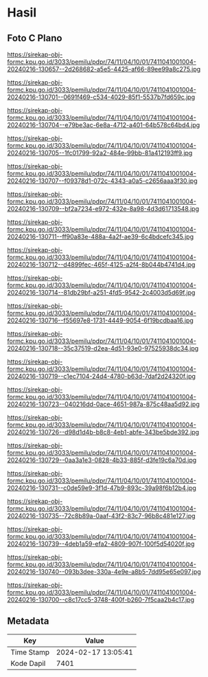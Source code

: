# Hasil

## Foto C Plano

https://sirekap-obj-formc.kpu.go.id/3033/pemilu/pdpr/74/11/04/10/01/7411041001004-20240216-130657--2d268682-a5e5-4425-af66-89ee99a8c275.jpg

https://sirekap-obj-formc.kpu.go.id/3033/pemilu/pdpr/74/11/04/10/01/7411041001004-20240216-130701--0691f469-c534-4029-85f1-5537b7fd659c.jpg

https://sirekap-obj-formc.kpu.go.id/3033/pemilu/pdpr/74/11/04/10/01/7411041001004-20240216-130704--e79be3ac-6e8a-4712-a401-64b578c64bd4.jpg

https://sirekap-obj-formc.kpu.go.id/3033/pemilu/pdpr/74/11/04/10/01/7411041001004-20240216-130705--1fc01799-92a2-484e-99bb-81a412193ff9.jpg

https://sirekap-obj-formc.kpu.go.id/3033/pemilu/pdpr/74/11/04/10/01/7411041001004-20240216-130707--f09378d1-072c-4343-a0a5-c2656aaa3f30.jpg

https://sirekap-obj-formc.kpu.go.id/3033/pemilu/pdpr/74/11/04/10/01/7411041001004-20240216-130709--bf2a7234-e972-432e-8a98-4d3d61713548.jpg

https://sirekap-obj-formc.kpu.go.id/3033/pemilu/pdpr/74/11/04/10/01/7411041001004-20240216-130711--ff90a83e-488a-4a2f-ae39-6c4bdcefc345.jpg

https://sirekap-obj-formc.kpu.go.id/3033/pemilu/pdpr/74/11/04/10/01/7411041001004-20240216-130712--d4899fec-465f-4125-a2f4-8b044b4741d4.jpg

https://sirekap-obj-formc.kpu.go.id/3033/pemilu/pdpr/74/11/04/10/01/7411041001004-20240216-130714--81db29bf-a251-4fd5-9542-2c4003d5d69f.jpg

https://sirekap-obj-formc.kpu.go.id/3033/pemilu/pdpr/74/11/04/10/01/7411041001004-20240216-130716--f55697e8-1731-4449-9054-6f19bcdbaa16.jpg

https://sirekap-obj-formc.kpu.go.id/3033/pemilu/pdpr/74/11/04/10/01/7411041001004-20240216-130718--35c37519-d2ea-4d51-93e0-97525938dc34.jpg

https://sirekap-obj-formc.kpu.go.id/3033/pemilu/pdpr/74/11/04/10/01/7411041001004-20240216-130719--c1ec7104-24d4-4780-b63d-7daf2d24320f.jpg

https://sirekap-obj-formc.kpu.go.id/3033/pemilu/pdpr/74/11/04/10/01/7411041001004-20240216-130723--040216dd-0ace-4651-987a-875c48aa5d92.jpg

https://sirekap-obj-formc.kpu.go.id/3033/pemilu/pdpr/74/11/04/10/01/7411041001004-20240216-130726--d98d1d4b-b8c8-4eb1-abfe-343be5bde392.jpg

https://sirekap-obj-formc.kpu.go.id/3033/pemilu/pdpr/74/11/04/10/01/7411041001004-20240216-130729--0aa3a1e3-0828-4b33-885f-d3fe19c6a70d.jpg

https://sirekap-obj-formc.kpu.go.id/3033/pemilu/pdpr/74/11/04/10/01/7411041001004-20240216-130731--c0de59e9-3f1d-47b9-893c-39a98f6b12b4.jpg

https://sirekap-obj-formc.kpu.go.id/3033/pemilu/pdpr/74/11/04/10/01/7411041001004-20240216-130735--72c8b89a-0aaf-43f2-83c7-96b8c481e127.jpg

https://sirekap-obj-formc.kpu.go.id/3033/pemilu/pdpr/74/11/04/10/01/7411041001004-20240216-130739--4deb1a59-efa2-4809-907f-100f5d54020f.jpg

https://sirekap-obj-formc.kpu.go.id/3033/pemilu/pdpr/74/11/04/10/01/7411041001004-20240216-130740--093b3dee-330a-4e9e-a8b5-7dd95e65e097.jpg

https://sirekap-obj-formc.kpu.go.id/3033/pemilu/pdpr/74/11/04/10/01/7411041001004-20240216-130700--c8c17cc5-3748-400f-b260-7f5caa2b4c17.jpg


## Metadata

| Key        | Value               |
| ---------- | ------------------- |
| Time Stamp | 2024-02-17 13:05:41 |
| Kode Dapil | 7401                |



